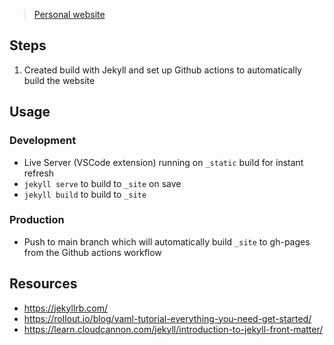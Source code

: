 > [Personal website](richardaspinall.github.io)

## Steps

1. Created build with Jekyll and set up Github actions to automatically build the website

## Usage

### Development

- Live Server (VSCode extension) running on `_static` build for instant refresh
- `jekyll serve` to build to `_site` on save
- `jekyll build` to build to `_site`

### Production

- Push to main branch which will automatically build `_site` to gh-pages from the Github actions workflow

## Resources

- https://jekyllrb.com/
- https://rollout.io/blog/yaml-tutorial-everything-you-need-get-started/
- https://learn.cloudcannon.com/jekyll/introduction-to-jekyll-front-matter/
